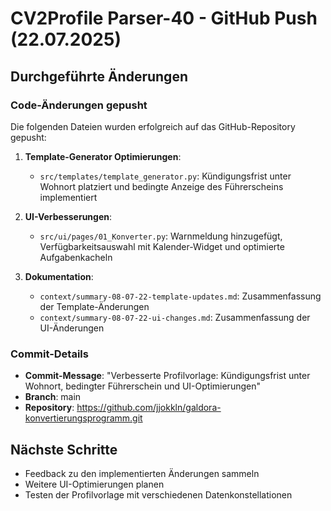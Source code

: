 # CV2Profile Parser-40 - GitHub Push (22.07.2025)

## Durchgeführte Änderungen

### Code-Änderungen gepusht

Die folgenden Dateien wurden erfolgreich auf das GitHub-Repository gepusht:

1. **Template-Generator Optimierungen**:
   - `src/templates/template_generator.py`: Kündigungsfrist unter Wohnort platziert und bedingte Anzeige des Führerscheins implementiert

2. **UI-Verbesserungen**:
   - `src/ui/pages/01_Konverter.py`: Warnmeldung hinzugefügt, Verfügbarkeitsauswahl mit Kalender-Widget und optimierte Aufgabenkacheln

3. **Dokumentation**:
   - `context/summary-08-07-22-template-updates.md`: Zusammenfassung der Template-Änderungen
   - `context/summary-08-07-22-ui-changes.md`: Zusammenfassung der UI-Änderungen

### Commit-Details

- **Commit-Message**: "Verbesserte Profilvorlage: Kündigungsfrist unter Wohnort, bedingter Führerschein und UI-Optimierungen"
- **Branch**: main
- **Repository**: https://github.com/jjokkln/galdora-konvertierungsprogramm.git

## Nächste Schritte

- Feedback zu den implementierten Änderungen sammeln
- Weitere UI-Optimierungen planen
- Testen der Profilvorlage mit verschiedenen Datenkonstellationen 